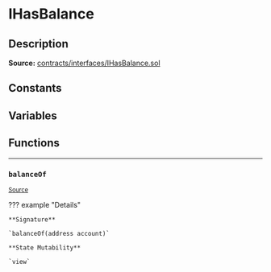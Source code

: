 # IHasBalance

## Description


**Source:** [contracts/interfaces/IHasBalance.sol](https://github.com/Synthetixio/synthetix/tree/v2.21.15/contracts/interfaces/IHasBalance.sol)

## Constants

## Variables

## Functions

---
### `balanceOf`

<sub>[Source](https://github.com/Synthetixio/synthetix/tree/v2.21.15/contracts/interfaces/IHasBalance.sol#L6)</sub>



??? example "Details"

    **Signature**

    `balanceOf(address account)`

    **State Mutability**

    `view`

